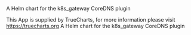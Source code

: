 A Helm chart for the k8s_gateway CoreDNS plugin

This App is supplied by TrueCharts, for more information please visit https://truecharts.org
A Helm chart for the k8s_gateway CoreDNS plugin

